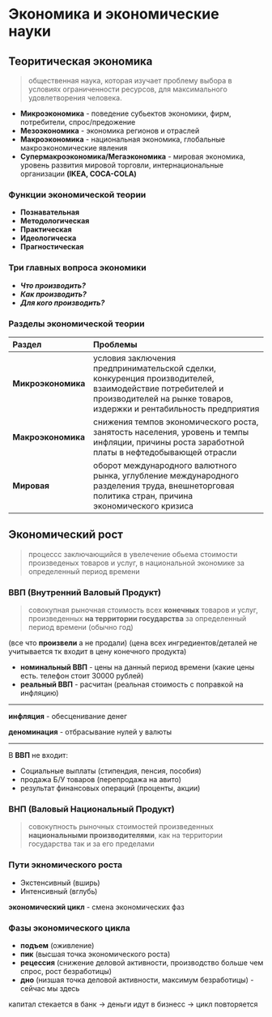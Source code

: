 # Экономика и экономические науки

## Теоритическая экономика
> общественная наука, которая изучает проблему выбора в условиях ограниченности ресурсов, для максимального удовлетворения человека.


- **Микроэкономика** - поведение субьектов экономики, фирм, потребители, спрос/предожение
- **Мезоэкономика** - экономика регионов и отраслей
- **Макроэкономика** - национальная экономика, глобальные макроэкономические явления
- **Супермакроэкономика/Мегаэкономика** - мировая экономика, уровень развития мировой торговли, интернациональные организации **(IKEA, COCA-COLA)**

### Функции экономической теории

- **Познавательная**
- **Методологическая**
- **Практическая**
- **Идеологическа**
- **Прагностическая**

### Три главных вопроса экономики

- ***Что производить?***
- ***Как производить?***
- ***Для кого производить?***

### Разделы экономической теории
| Раздел | Проблемы |
| :--- | :--- |
| **Микроэкономика** | условия заключения предпринимательской сделки, конкуренция производителей, взаимодействие потребителей и производителей на рынке товаров, издержки и рентабильность предприятия |
| **Макроэкономика** | снижения темпов экономического роста, занятость населения, уровень и темпы инфляции, причины роста заработной платы в нефтедобывающей отрасли |
| **Мировая** | оборот международного валютного рынка, углубление международного разделения труда, внешнеторговая политика стран, причина экономического кризиса |

## Экономический рост
> процессс заключающийся в увелечение обьема стоимости произведеных товаров и услуг, в национальной экономике за определенный период времени

### ВВП (Внутренний Валовый Продукт)
> совокупная рыночная стоимость всех **конечных** товаров и услуг, произведенных **на территории государства** за определенный период времени (обычно год)

(все что **произвели** а не продали) (цена всех ингредиентов/деталей не учитывается тк входит в цену конечного продукта)

- **номинальный ВВП** - цены на данный период времени (какие цены есть. телефон стоит 30000 рублей)
- **реальный ВВП** - расчитан (реальная стоимость с поправкой на инфляцию)

---

**инфляция** - обесценивание денег

**деноминация** - отбрасывание нулей у валюты

---

В **ВВП** не входит:
- Социальные выплаты (стипендия, пенсия, пособия)
- продажа Б/У товаров (перепродажа на авито)
- результат финансовых операций (проценты, акции)

### ВНП (Валовый Национальный Продукт)
> совокупность рыночных стоимостей произведенных **национальными производителями**, как на территории государства так и за его пределами

### Пути экномического роста
- Экстенсивный (вширь)
- Интенсивный (вглубь)

**экономический цикл** - смена экономических фаз

### Фазы экономического цикла
- **подъем** (оживление)
- **пик** (высшая точка экономического роста)
- **рецессия** (снижение деловой активности, производство больше чем спрос, рост безработицы)
- **дно** (низшая точка деловой активности, максимум безработицы) - сейчас мы здесь

капитал стекается в банк -> деньги идут в бизнесс -> цикл повторяется
